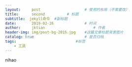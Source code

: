 ```yaml
---
layout:     post   				    # 使用的布局（不需要改）
title:      second			# 标题 
subtitle:  jekyll命令	 #副标题
date:       2019-02-26 				# 时间
author:     jktian 						# 作者
header-img: img/post-bg-2015.jpg 	#这篇文章标题背景图片
catalog: true 						# 是否归档
tags:							#标签
    - 工具
---
```


nihao